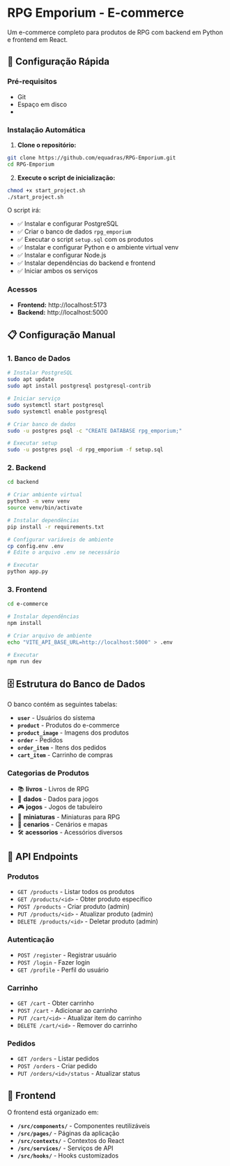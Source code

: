 # RPG Emporium - E-commerce

Um e-commerce completo para produtos de RPG com backend em Python e frontend em React.

## 🚀 Configuração Rápida

### Pré-requisitos
- Git
- Espaço em disco
- 
### Instalação Automática

1. **Clone o repositório:**
```bash
git clone https://github.com/equadras/RPG-Emporium.git
cd RPG-Emporium
```

2. **Execute o script de inicialização:**
```bash
chmod +x start_project.sh
./start_project.sh
```

O script irá:
- ✅ Instalar e configurar PostgreSQL
- ✅ Criar o banco de dados `rpg_emporium`
- ✅ Executar o script `setup.sql` com os produtos
- ✅ Instalar e configurar Python e o ambiente virtual venv
- ✅ Instalar e configurar Node.js
- ✅ Instalar dependências do backend e frontend
- ✅ Iniciar ambos os serviços

### Acessos
- **Frontend:** http://localhost:5173
- **Backend:** http://localhost:5000

## 📋 Configuração Manual

### 1. Banco de Dados

```bash
# Instalar PostgreSQL
sudo apt update
sudo apt install postgresql postgresql-contrib

# Iniciar serviço
sudo systemctl start postgresql
sudo systemctl enable postgresql

# Criar banco de dados
sudo -u postgres psql -c "CREATE DATABASE rpg_emporium;"

# Executar setup
sudo -u postgres psql -d rpg_emporium -f setup.sql
```

### 2. Backend

```bash
cd backend

# Criar ambiente virtual
python3 -m venv venv
source venv/bin/activate

# Instalar dependências
pip install -r requirements.txt

# Configurar variáveis de ambiente
cp config.env .env
# Edite o arquivo .env se necessário

# Executar
python app.py
```

### 3. Frontend

```bash
cd e-commerce

# Instalar dependências
npm install

# Criar arquivo de ambiente
echo "VITE_API_BASE_URL=http://localhost:5000" > .env

# Executar
npm run dev
```

## 🗄️ Estrutura do Banco de Dados

O banco contém as seguintes tabelas:

- **`user`** - Usuários do sistema
- **`product`** - Produtos do e-commerce
- **`product_image`** - Imagens dos produtos
- **`order`** - Pedidos
- **`order_item`** - Itens dos pedidos
- **`cart_item`** - Carrinho de compras

### Categorias de Produtos
- 📚 **livros** - Livros de RPG
- 🎲 **dados** - Dados para jogos
- 🎮 **jogos** - Jogos de tabuleiro
- 🎨 **miniaturas** - Miniaturas para RPG
- 🏰 **cenarios** - Cenários e mapas
- 🛠️ **acessorios** - Acessórios diversos

## 🔧 API Endpoints

### Produtos
- `GET /products` - Listar todos os produtos
- `GET /products/<id>` - Obter produto específico
- `POST /products` - Criar produto (admin)
- `PUT /products/<id>` - Atualizar produto (admin)
- `DELETE /products/<id>` - Deletar produto (admin)

### Autenticação
- `POST /register` - Registrar usuário
- `POST /login` - Fazer login
- `GET /profile` - Perfil do usuário

### Carrinho
- `GET /cart` - Obter carrinho
- `POST /cart` - Adicionar ao carrinho
- `PUT /cart/<id>` - Atualizar item do carrinho
- `DELETE /cart/<id>` - Remover do carrinho

### Pedidos
- `GET /orders` - Listar pedidos
- `POST /orders` - Criar pedido
- `PUT /orders/<id>/status` - Atualizar status

## 🎨 Frontend

O frontend está organizado em:

- **`/src/components/`** - Componentes reutilizáveis
- **`/src/pages/`** - Páginas da aplicação
- **`/src/contexts/`** - Contextos do React
- **`/src/services/`** - Serviços de API
- **`/src/hooks/`** - Hooks customizados

  
